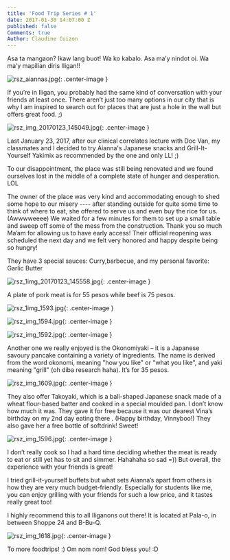 ```yaml
---
title: 'Food Trip Series # 1'
date: 2017-01-30 14:07:00 Z
published: false
Comments: true
Author: Claudine Cuizon
---
```


Asa ta mangaon?
Ikaw lang buot!
Wa ko kabalo.
Asa ma’y nindot oi.
Wa ma’y mapilian diris Iligan!!


![rsz_aiannas.jpg](/uploads/rsz_aiannas.jpg){: .center-image }


If you’re in Iligan, you probably had the same kind of conversation with your friends at least once. There aren’t just too many options in our city that is why I am inspired to search out for places that are just a hole in the wall but offers great food. ;)

![rsz_img_20170123_145049.jpg](/uploads/rsz_img_20170123_145049.jpg){: .center-image }

Last January 23, 2017, after our clinical correlates lecture with Doc Van, my classmates and I decided to try Aianna's Japanese snacks and Grill-It-Yourself Yakimix  as recommended by the one and only LL! ;)

To our disappointment, the place was still being renovated and we found ourselves lost in the middle of a complete state of hunger and desperation. LOL

The owner of the place was very kind and accommodating enough to shed some hope to our misery ---- after standing outside for quite some time to think of where to eat, she offered to serve us and even buy the rice for us. (Awwwweeee) We waited for a few minutes for them to set up a small table and sweep off some of the mess from the construction. Thank you so much Ma’am for allowing us to have early access! Their official reopening was scheduled the next day and we felt very honored and happy despite being so hungry!

They have 3 special sauces:
Curry,barbecue, and my personal favorite: Garlic Butter

![rsz_1img_20170123_145558.jpg](/uploads/rsz_1img_20170123_145558.jpg){: .center-image }

A plate of pork meat is for 55 pesos while beef is 75 pesos.

![rsz_1img_1593.jpg](/uploads/rsz_1img_1593.jpg){: .center-image }

![rsz_img_1594.jpg](/uploads/rsz_img_1594.jpg){: .center-image }

![rsz_img_1592.jpg](/uploads/rsz_img_1592.jpg){: .center-image }

Another one we really enjoyed is the Okonomiyaki – it is a Japanese savoury pancake containing a variety of ingredients. The name is derived from the word okonomi, meaning "how you like" or "what you like", and yaki meaning "grill" (oh diba research haha). It’s for 35 pesos.

![rsz_img_1609.jpg](/uploads/rsz_img_1609.jpg){: .center-image }

They also offer Takoyaki, which is a ball-shaped Japanese snack made of a wheat flour-based batter and cooked in a special moulded pan. I don’t know how much it was. They gave it for free because it was our dearest Vina’s birthday on my 2nd day eating there . (Happy birthday, Vinnyboo!) They also gave her a free bottle of softdrink! Sweet!

![rsz_img_1596.jpg](/uploads/rsz_img_1596.jpg){: .center-image }

I don’t really cook so I had a hard time deciding whether the meat is ready to eat or still yet has to sit and simmer. Hahahaha so sad =)) But overall, the experience with your friends is great!

I tried grill-it-yourself buffets but what sets Aianna’s apart from others is how they are very much budget-friendly. Especially for students like me, you can enjoy grilling  with your friends for such a low price, and it tastes really great too!

I highly recommend this to all Iliganons out there! It is located at Pala-o, in between Shoppe 24 and B-Bu-Q.

![rsz_img_1618.jpg](/uploads/rsz_img_1618.jpg){: .center-image }

To more foodtrips! :) Om nom nom! God bless you! :D